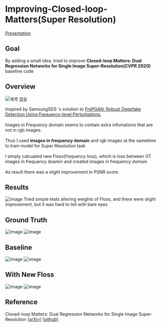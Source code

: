 # Improving-Closed-loop-Matters(Super Resolution)

[Presentation](https://docs.google.com/presentation/d/1AwdgyuRATms0tHZfOAdPIokXjWx52tRM/edit?usp=sharing&ouid=113730967271079117176&rtpof=true&sd=true)

## Goal
By adding a small idea, tried to improve **Closed-loop Matters: Dual Regression Networks for Single Image Super-Resolution(CVPR 2020)** baseline code

## Overview

![제목 없음](https://user-images.githubusercontent.com/65278309/165081476-5481d638-f9df-4d02-89c8-37c01626a3ee.png)

Inspired by SamsungSDS 's solution to [FrePGAN: Robust Deepfake Detection Using Frequency-level Perturbations](https://www.aaai.org/AAAI22Papers/AAAI-1171.JeongY.pdf),<br/><br/>
Images in Frequency domain seems to contain extra infomations that are not in rgb images.<br/><br/>
Thus I used **images in frequency domain** and rgb images at the sametime to train model for Super Resolution task<br/><br/>
I simply calcuated new Floss(frequency loss), which is  loss between GT images in frequency doamin and created images in frequency domain<br/><br/>
As result there was a slight improvement in PSNR score.

## Results
![image](https://user-images.githubusercontent.com/65278309/165083555-9ed58b6e-544b-4538-9ba1-1be297b072c3.png)
Tried simple tests altering weights of Floss, and there were slight improvement, but it was hard to tell with bare eyes

## Ground Truth
![image](https://user-images.githubusercontent.com/65278309/165083909-8c0effa3-46c0-4934-b42e-034ab0428a88.png)
![image](https://user-images.githubusercontent.com/65278309/165083920-8f866c8b-5b09-4871-b982-584576c95787.png)
## Baseline
![image](https://user-images.githubusercontent.com/65278309/165083932-c6952714-20d8-4957-af74-3e309009fb5b.png)
![image](https://user-images.githubusercontent.com/65278309/165083937-5c483f62-5f79-4fb8-b278-9ef84a993bb6.png)
## With New Floss
![image](https://user-images.githubusercontent.com/65278309/165083948-338571f9-3004-4214-935e-48d4ab91089b.png)
![image](https://user-images.githubusercontent.com/65278309/165083958-4c8731f4-9400-4057-a67f-e8ff0f24a644.png)


## Reference
Closed-loop Matters: Dual Regression Networks for Single Image Super-Resolution [[arXiv]](https://arxiv.org/pdf/2003.07018.pdf) [[github]](https://github.com/guoyongcs/DRN)



